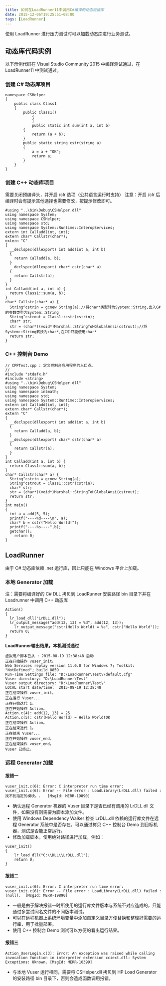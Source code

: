 ```yaml
---
title: 如何在LoadRunner11中调用C#编译的动态链接库
date: 2015-12-06T19:25:51+08:00
tags: [LoadRunner]
---
```


使用 LoadRunner 进行压力测试时可以加载动态库进行业务测试。

<!--more-->

## 动态库代码实例

以下示例代码在 Visual Studio Community 2015 中编译测试通过，在 LoadRunner11 中测试通过。

### 创建 C# 动态库项目

```
namespace CSHelper
{
    public class Class1
    {
        public Class1()
            {
            }
            public static int sum(int a, int b)
        {
            return (a + b);
        }
        public static string cstr(string a)
        {
            a = a + "OK";
            return a;
        }
    }
}
```


### 创建 C++ 动态库项目

需要关闭预编译头，并开启 /clr 选项（公共语言运行时支持）
注意：开启 /clr 后编译时会有提示其他选择也需要修改，按提示修改即可。

```
#using "..\bin\Debug\CSHelper.dll"
using namespace System;
using namespace CSHelper;
using namespace std;
using namespace System::Runtime::InteropServices;
extern int Calladd(int, int);
extern char* Callstr(char*);
extern "C"
{
  __declspec(dllexport) int add(int a, int b)
  {
    return Calladd(a, b);
  }
  __declspec(dllexport) char* cstr(char* a)
  {
    return Callstr(a);
  }
}
int Calladd(int a, int b) {
  return Class1::sum(a, b);
}
char* Callstr(char* a) {
  String^cstrin = gcnew String(a);//将char*类型转为System::String,出入C#的参数类型为System::String
  String^cstrout = Class1::cstr(cstrin);
  char* str;
  str = (char*)(void*)Marshal::StringToHGlobalAnsi(cstrout);//将System::String转换为char*,在C中只能使用char*
  return str;
}
```
### C++ 控制台 Demo

```
// CPPTest.cpp : 定义控制台应用程序的入口点。
//
#include "stdafx.h"
#include <string>
#using "..\bin\Debug\CSHelper.dll"
using namespace System;
using namespace intmath;
using namespace std;
using namespace System::Runtime::InteropServices;
extern int Calladd(int, int);
extern char* Callstr(char*);
extern "C"
{
  __declspec(dllexport) int add(int a, int b)
  {
    return Calladd(a, b);
  }
  __declspec(dllexport) char* cstr(char* a)
  {
    return Callstr(a);
  }
}
int Calladd(int a, int b) {
  return Class1::sum(a, b);
}
char* Callstr(char* a) {
  String^cstrin = gcnew String(a);
  String^cstrout = Class1::cstr(cstrin);
  char* str;
  str = (char*)(void*)Marshal::StringToHGlobalAnsi(cstrout);
  return str;
}
int main()
{
  int a = add(5, 5);
  printf("----%d----\n", a);
  char* b = cstr("Hello World!");
  printf("----%s----",b);
  getchar();
    return 0;
}
```

## LoadRunner

由于 C# 动态库依赖 .net 运行库，因此只能在 Windows 平台上加载。

### 本地 Generator 加载

注：需要将编译好的 C# DLL 拷贝到 LoadRunner 安装路径 bin 目录下并在 Loadrunner 中调用 C++ 动态库

```
Action()
{
  lr_load_dll("LrDLL.dll");
  lr_output_message("add(12, 13) = %d", add(12, 13));
    lr_output_message("cstr(Hello World) = %s", cstr("Hello World"));
  return 0;
}
```

**LoadRunner输出结果，本机测试通过**

```
虚拟用户脚本已从 : 2015-08-19 12:38:48 启动
正在开始操作 vuser_init。
Web Services replay version 11.0.0 for Windows 7; Toolkit: "NotDefined"; build 8859
Run-Time Settings file: "D:\LoadRunner\Test\\default.cfg"
Vuser directory: "D:\LoadRunner\Test"
Vuser output directory: "D:\LoadRunner\Test\"
LOCAL start date/time:  2015-08-19 12:38:48
正在结束操作 vuser_init。
正在运行 Vuser...
正在开始迭代 1。
正在开始操作 Action。
Action.c(4): add(12, 13) = 25
Action.c(5): cstr(Hello World) = Hello World!OK
正在结束操作 Action。
正在结束迭代 1。
正在结束 Vuser...
正在开始操作 vuser_end。
正在结束操作 vuser_end。
Vuser 已终止。
```

### 远程 Generator 加载

#### 报错一

```
vuser_init.c(6): Error: C interpreter run time error: 
vuser_init.c(6): Error -- File error : LoadLibrary(LrDLL.dll) failed : 找不到指定的模块。.	[MsgId: MERR-19890]
```

*	确认远程 Generator 机器的 Vuser 目录下是否已经有调用的 LrDLL.dll 文件，如果没有则需要为脚本添加文件。
*	使用 Windows Dependency Walker 检查 LrDLL.dll 依赖的运行库文件在远程 Generator 系统中是否存在。可以通过拷贝 C++ 控制台 Demo 到目标机器，测试是否能正常运行。
*	修改加载脚本，使用绝对路径进行加载，例如：

```
vuser_init()
{
	lr_load_dll("C:\\DLL\\LrDLL.dll");
	return 0;
}
```

#### 报错二

```
vuser_init.c(6): Error: C interpreter run time error: 
vuser_init.c(6): Error -- File error : LoadLibrary(LrDLL.dll) failed : (null).	[MsgId: MERR-19890]
```

* 一般是由于解决报错一时所使用的运行库文件版本与系统不对应造成的，只能通过多尝试同名文件的不同版本测试。
* 可以在远程机器上系统环境变量中添加自定义目录方便替换和整理好需要的运行库，用于批量部署。
* 使用 C++ 控制台 Demo 测试可以方便的看出运行结果。

#### 报错三

```
Action_UserLogin.c(3): Error: An exception was raised while calling invocation function in interpreter extension cciext.dll: System Exceptions: Uknown.	[MsgId: MERR-10399]
```

* 与本地 Vuser 运行相同，需要将 CSHelper.dll 拷贝到 HP Load Generator 的安装路径 bin 目录下，否则会造成函数调用报错。
